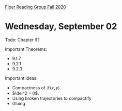 [Floer Reading Group Fall 2020](../../../../Unsorted/Floer%20Reading%20Group%20Fall%202020.md)

# Wednesday, September 02

Todo: Chapter 9?

Important Theorems:

- 9.1.7
- 9.2.1
- 9.2.3


Important ideas:

- Compactness of $\mathcal{L}(x, y)$.
- $\del^2 = 0$.
- Using broken trajectories to compactify
- Gluing
